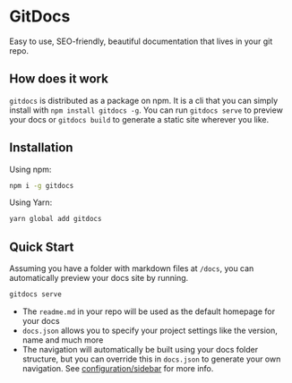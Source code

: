 # GitDocs

Easy to use, SEO-friendly, beautiful documentation that lives in your git repo.

## How does it work

`gitdocs` is distributed as a package on npm. It is a cli that you can simply install with `npm install gitdocs -g`. You can run `gitdocs serve` to preview your docs or `gitdocs build` to generate a static site wherever you like.

## Installation

Using npm:

```bash
npm i -g gitdocs
```

Using Yarn:

```bash
yarn global add gitdocs
```

## Quick Start

Assuming you have a folder with markdown files at `/docs`, you can automatically preview your docs site by running.

```bash
gitdocs serve
```

- The `readme.md` in your repo will be used as the default homepage for your docs
- `docs.json` allows you to specify your project settings like the version, name and much more
- The navigation will automatically be built using your docs folder structure, but you can override this in `docs.json` to generate your own navigation. See [configuration/sidebar](/configuration/sidebar.md) for more info.
